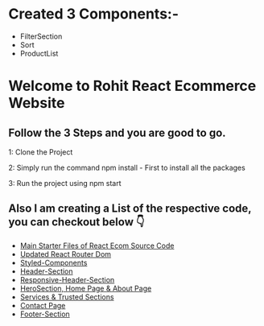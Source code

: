 # Created 3 Components:- 
<ul>
  <li>FilterSection</li>
  <li>Sort</li>
  <li>ProductList</li>
</ul>

# Welcome to Rohit React Ecommerce Website

## Follow the 3 Steps and you are good to go.

1: Clone the Project

2: Simply run the command npm install - First to install all the packages

3: Run the project using npm start

## Also I am creating a List of the respective code, you can checkout below 👇
<ul>
  <li><a href="https://github.com/rohitverma0234/React-Ecommerce/tree/main">Main Starter Files of React Ecom Source Code</a></li>
  <li><a href="https://github.com/rohitverma0234/React-Ecommerce/tree/React-Router-dom">Updated React Router Dom</a></li>
  <li><a href="https://github.com/rohitverma0234/React-Ecommerce/tree/02_Styled-Components">Styled-Components</a></li>
  <li><a href="https://github.com/rohitverma0234/React-Ecommerce/tree/03_Header-Section">Header-Section</a></li>
  <li><a href="https://github.com/rohitverma0234/React-Ecommerce/tree/04_Header-Responsiveness">Responsive-Header-Section</a></li>
  <li><a href="https://github.com/rohitverma0234/React-Ecommerce/tree/Home-%26-About-Page-with-Hero-Section">HeroSection, Home Page & About Page</a></li>
  <li><a href="https://github.com/rohitverma0234/React-Ecommerce/tree/06_Services-%26-Trusted-Section">Services & Trusted Sections</a></li>
  <li><a href="https://github.com/rohitverma0234/React-Ecommerce/tree/07_Contact-Page">Contact Page</a></li>
  <li><a href="https://github.com/rohitverma0234/React-Ecommerce/tree/08_Footer-Section">Footer-Section</a></li>
  </ul>
